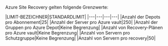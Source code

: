 <properties
   pageTitle="Site Recovery Grenzwerte Tabelle"
   description="Beschreibt die Systemgrenzen für Site Recovery."
   services="site recovery"
   documentationCenter="NA"
   authors="csilauraa"
   manager="jwhit"
   editor="" />
<tags
   ms.service="site recovery"
   ms.devlang="NA"
   ms.topic="article"
   ms.tgt_pltfrm="NA"
   ms.workload="TBD"
   ms.date="07/06/2015"
   ms.author="lauraa" />


Azure Site Recovery gelten folgende Grenzwerte:


|LIMIT-BEZEICHNER|STANDARDLIMIT|
|---|---|---|---|
|Anzahl der Depots pro Abonnement|25|
|Anzahl der Server pro Azure vault|250|
|Anzahl der Gruppen pro Azure Depot|Keine Begrenzung|
|Anzahl von Recovery-Plänen pro Azure vault|Keine Begrenzung|
|Anzahl von Servern pro Schutzgruppe|Keine Begrenzung|
|Anzahl von Servern pro recovery|50|
